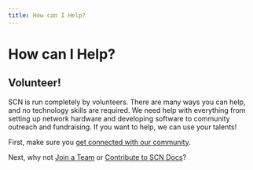 ```yaml
---
title: How can I Help?
---
```


# How can I Help?

## Volunteer!

SCN is run completely by volunteers. There are many ways you can help, and no technology skills are required. We need help with everything from setting up network hardware and developing software to community outreach and fundraising. If you want to help, we can use your talents!

First, make sure you [get connected with our community](../../community/join).

Next, why not [Join a Team](../../community/teams) or [Contribute to SCN Docs](../../contribute/contribute)?